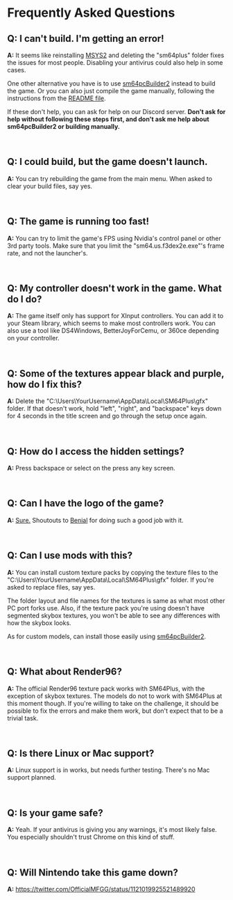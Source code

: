 # Frequently Asked Questions

## **Q:** I can't build. I'm getting an error!

**A:** It seems like reinstalling [MSYS2](https://www.msys2.org/) and deleting the "sm64plus" folder fixes the issues for most people. Disabling your antivirus could also help in some cases.

One other alternative you have is to use [sm64pcBuilder2](https://sm64pc.info/sm64pcbuilder2/) instead to build the game. Or you can also just compile the game manually, following the instructions from the [README file](https://github.com/MorsGames/sm64plus/blob/master/README.md).

If these don't help, you can ask for help on our Discord server. **Don't ask for help without following these steps first, and don't ask me help about sm64pcBuilder2 or building manually.**

<br>

## **Q:** I could build, but the game doesn't launch.

**A:** You can try rebuilding the game from the main menu. When asked to clear your build files, say yes.

<br>

## **Q:** The game is running too fast!

**A:** You can try to limit the game's FPS using Nvidia's control panel or other 3rd party tools. Make sure that you limit the "sm64.us.f3dex2e.exe"'s frame rate, and not the launcher's.

<br>

## **Q:** My controller doesn't work in the game. What do I do?

**A:** The game itself only has support for XInput controllers. You can add it to your Steam library, which seems to make most controllers work. You can also use a tool like DS4Windows, BetterJoyForCemu, or 360ce depending on your controller.

<br>

## **Q:** Some of the textures appear black and purple, how do I fix this?

**A:** Delete the "C:\Users\YourUsername\AppData\Local\SM64Plus\gfx" folder. If that doesn't work, hold "left", "right", and "backspace" keys down for 4 seconds in the title screen and go through the setup once again.

<br>

## **Q:** How do I access the hidden settings?

**A:** Press backspace or select on the press any key screen.

<br>

## **Q:** Can I have the logo of the game?

**A:** [Sure.](https://cdn.discordapp.com/attachments/828684639618203688/828756298643931176/sm64plus-centred.png) Shoutouts to [Benial](https://twitter.com/Benial17) for doing such a good job with it.

<br>

## **Q:** Can I use mods with this? 

**A:** You can install custom texture packs by copying the texture files to the "C:\Users\YourUsername\AppData\Local\SM64Plus\gfx" folder. If you're asked to replace files, say yes.

The folder layout and file names for the textures is same as what most other PC port forks use. Also, if the texture pack you're using doesn't have segmented skybox textures, you won't be able to see any differences with how the skybox looks.

As for custom models, can install those easily using [sm64pcBuilder2](https://sm64pc.info/sm64pcbuilder2/).

<br>

## **Q:** What about Render96?

**A:** The official Render96 texture pack works with SM64Plus, with the exception of skybox textures. The models do not to work with SM64Plus at this moment though. If you're willing to take on the challenge, it should be possible to fix the errors and make them work, but don't expect that to be a trivial task.

<br>

## **Q:** Is there Linux or Mac support?

**A:** Linux support is in works, but needs further testing. There's no Mac support planned.

<br>

## **Q:** Is your game safe?

**A:** Yeah. If your antivirus is giving you any warnings, it's most likely false. You especially shouldn't trust Chrome on this kind of stuff.

<br>

## **Q:** Will Nintendo take this game down?

**A:** https://twitter.com/OfficialMFGG/status/1121019925521489920